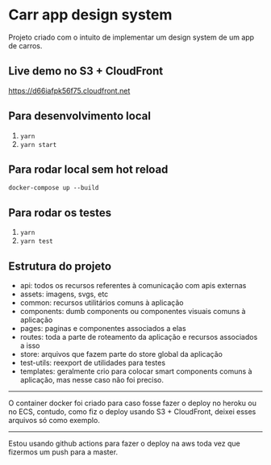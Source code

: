 # Carr app design system

Projeto criado com o intuito de implementar um design system de um app de carros.

## Live demo no S3 + CloudFront

https://d66iafpk56f75.cloudfront.net

## Para desenvolvimento local

1. `yarn`
2. `yarn start`

## Para rodar local sem hot reload

`docker-compose up --build`

## Para rodar os testes

1. `yarn`
2. `yarn test`

## Estrutura do projeto

- api: todos os recursos referentes à comunicação com apis externas
- assets: imagens, svgs, etc
- common: recursos utilitários comuns à aplicação
- components: dumb components ou componentes visuais comuns à aplicação
- pages: paginas e componentes associados a elas
- routes: toda a parte de roteamento da aplicação e recursos associados a isso
- store: arquivos que fazem parte do store global da aplicação
- test-utils: reexport de utilidades para testes
- templates: geralmente crio para colocar smart components comuns à aplicação,
  mas nesse caso não foi preciso.

<hr/>

O container docker foi criado para caso fosse fazer o deploy no heroku ou no
ECS, contudo, como fiz o deploy usando S3 + CloudFront, deixei esses arquivos só
como exemplo.

<hr/>

Estou usando github actions para fazer o deploy na aws toda vez que fizermos um
push para a master.
